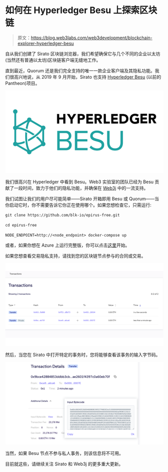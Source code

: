 # 如何在 Hyperledger Besu 上探索区块链

> 原文：<https://blog.web3labs.com/web3development/blockchain-explorer-hyperledger-besu>

自从我们创建了 Sirato 区块链浏览器，我们希望确保它与几个不同的企业以太坊(当然还有普通以太坊)区块链客户端无缝地工作。

直到最近，Quorum 还是我们完全支持的唯一一款企业客户端及其隐私功能。我们很高兴地说，从 2019 年 9 月开始，Sirato 也支持 [Hyperledger Besu](https://www.hyperledger.org/projects/besu) (以前的 Pantheon)项目。

![Epirus Supports Hyperledger Besu](img/c384a428019d5cabc8b8ead2c62860c4.png)

我们很高兴在 Hyperledger 中看到 Besu。Web3 实验室的团队已经为 Besu 贡献了一段时间，致力于他们的隐私功能，并确保在 [Web3j](http://web3j.io/) 中的一流支持。

我们试图让我们的用户尽可能简单——Sirato 开箱即用 Besu 或 Quorum——当你启动它时，你不需要告诉它你正在使用哪个。如果您想检查它，只需运行:

```
git clone https://github.com/blk-io/epirus-free.git

cd epirus-free

NODE_ENDPOINT=http://<node_endpoint> docker-compose up
```

或者，如果你想在 Azure 上运行完整版，你可以点击[这里](https://w3l.cc/medium-azure)开始。

如果您想查看交易隐私支持，请找到您的区块链节点参与的合同或交易。

![Epirus Enterprise Blockchain Explorer](img/4ce3781128b578e20dc5a8159a52ad05.png)

然后，当您在 Sirato 中打开特定的事务时，您将能够查看该事务的输入字节码。

![Epirus Enterprise Blockchain Explorer](img/4c979c6c4146a321775fcfce86335e66.png)

当然，如果 Besu 节点不参与私人事务，则该信息将不可用。

目前就这些，请继续关注 Sirato 和 Web3j 的更多重大更新。